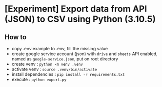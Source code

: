 # [Experiment] Export data from API (JSON) to CSV using Python (3.10.5)

## How to
- copy .env.example to .env, fill the missing value
- create google service account (json) with `drive` and `sheets` API enabled, named as `google-service.json`, put on root directory
- create venv : `python -m venv .venv`
- activate venv : `source .venv/bin/activate`
- install dependencies : `pip install -r requirements.txt`
- execute : `python export.py`